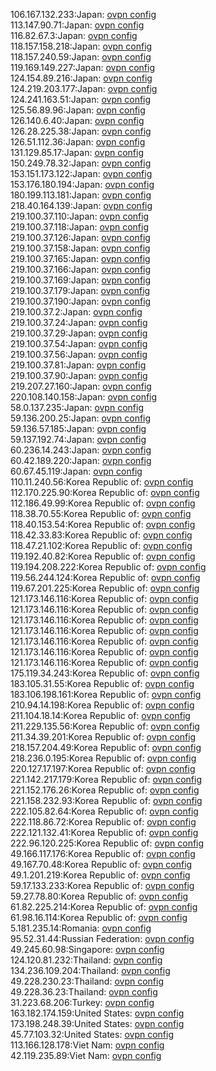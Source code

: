 106.167.132.233:Japan: [ovpn config](vpn/106_167_132_233.ovpn)  
113.147.90.71:Japan: [ovpn config](vpn/113_147_90_71.ovpn)  
116.82.67.3:Japan: [ovpn config](vpn/116_82_67_3.ovpn)  
118.157.158.218:Japan: [ovpn config](vpn/118_157_158_218.ovpn)  
118.157.240.59:Japan: [ovpn config](vpn/118_157_240_59.ovpn)  
119.169.149.227:Japan: [ovpn config](vpn/119_169_149_227.ovpn)  
124.154.89.216:Japan: [ovpn config](vpn/124_154_89_216.ovpn)  
124.219.203.177:Japan: [ovpn config](vpn/124_219_203_177.ovpn)  
124.241.163.51:Japan: [ovpn config](vpn/124_241_163_51.ovpn)  
125.56.89.96:Japan: [ovpn config](vpn/125_56_89_96.ovpn)  
126.140.6.40:Japan: [ovpn config](vpn/126_140_6_40.ovpn)  
126.28.225.38:Japan: [ovpn config](vpn/126_28_225_38.ovpn)  
126.51.112.36:Japan: [ovpn config](vpn/126_51_112_36.ovpn)  
131.129.85.17:Japan: [ovpn config](vpn/131_129_85_17.ovpn)  
150.249.78.32:Japan: [ovpn config](vpn/150_249_78_32.ovpn)  
153.151.173.122:Japan: [ovpn config](vpn/153_151_173_122.ovpn)  
153.176.180.194:Japan: [ovpn config](vpn/153_176_180_194.ovpn)  
180.199.113.181:Japan: [ovpn config](vpn/180_199_113_181.ovpn)  
218.40.164.139:Japan: [ovpn config](vpn/218_40_164_139.ovpn)  
219.100.37.110:Japan: [ovpn config](vpn/219_100_37_110.ovpn)  
219.100.37.118:Japan: [ovpn config](vpn/219_100_37_118.ovpn)  
219.100.37.126:Japan: [ovpn config](vpn/219_100_37_126.ovpn)  
219.100.37.158:Japan: [ovpn config](vpn/219_100_37_158.ovpn)  
219.100.37.165:Japan: [ovpn config](vpn/219_100_37_165.ovpn)  
219.100.37.166:Japan: [ovpn config](vpn/219_100_37_166.ovpn)  
219.100.37.169:Japan: [ovpn config](vpn/219_100_37_169.ovpn)  
219.100.37.179:Japan: [ovpn config](vpn/219_100_37_179.ovpn)  
219.100.37.190:Japan: [ovpn config](vpn/219_100_37_190.ovpn)  
219.100.37.2:Japan: [ovpn config](vpn/219_100_37_2.ovpn)  
219.100.37.24:Japan: [ovpn config](vpn/219_100_37_24.ovpn)  
219.100.37.29:Japan: [ovpn config](vpn/219_100_37_29.ovpn)  
219.100.37.54:Japan: [ovpn config](vpn/219_100_37_54.ovpn)  
219.100.37.56:Japan: [ovpn config](vpn/219_100_37_56.ovpn)  
219.100.37.81:Japan: [ovpn config](vpn/219_100_37_81.ovpn)  
219.100.37.90:Japan: [ovpn config](vpn/219_100_37_90.ovpn)  
219.207.27.160:Japan: [ovpn config](vpn/219_207_27_160.ovpn)  
220.108.140.158:Japan: [ovpn config](vpn/220_108_140_158.ovpn)  
58.0.137.235:Japan: [ovpn config](vpn/58_0_137_235.ovpn)  
59.136.200.25:Japan: [ovpn config](vpn/59_136_200_25.ovpn)  
59.136.57.185:Japan: [ovpn config](vpn/59_136_57_185.ovpn)  
59.137.192.74:Japan: [ovpn config](vpn/59_137_192_74.ovpn)  
60.236.14.243:Japan: [ovpn config](vpn/60_236_14_243.ovpn)  
60.42.189.220:Japan: [ovpn config](vpn/60_42_189_220.ovpn)  
60.67.45.119:Japan: [ovpn config](vpn/60_67_45_119.ovpn)  
110.11.240.56:Korea Republic of: [ovpn config](vpn/110_11_240_56.ovpn)  
112.170.225.90:Korea Republic of: [ovpn config](vpn/112_170_225_90.ovpn)  
112.186.49.99:Korea Republic of: [ovpn config](vpn/112_186_49_99.ovpn)  
118.38.70.55:Korea Republic of: [ovpn config](vpn/118_38_70_55.ovpn)  
118.40.153.54:Korea Republic of: [ovpn config](vpn/118_40_153_54.ovpn)  
118.42.33.83:Korea Republic of: [ovpn config](vpn/118_42_33_83.ovpn)  
118.47.21.102:Korea Republic of: [ovpn config](vpn/118_47_21_102.ovpn)  
119.192.40.82:Korea Republic of: [ovpn config](vpn/119_192_40_82.ovpn)  
119.194.208.222:Korea Republic of: [ovpn config](vpn/119_194_208_222.ovpn)  
119.56.244.124:Korea Republic of: [ovpn config](vpn/119_56_244_124.ovpn)  
119.67.201.225:Korea Republic of: [ovpn config](vpn/119_67_201_225.ovpn)  
121.173.146.116:Korea Republic of: [ovpn config](vpn/121_173_146_116.ovpn)  
121.173.146.116:Korea Republic of: [ovpn config](vpn/121_173_146_116.ovpn)  
121.173.146.116:Korea Republic of: [ovpn config](vpn/121_173_146_116.ovpn)  
121.173.146.116:Korea Republic of: [ovpn config](vpn/121_173_146_116.ovpn)  
121.173.146.116:Korea Republic of: [ovpn config](vpn/121_173_146_116.ovpn)  
121.173.146.116:Korea Republic of: [ovpn config](vpn/121_173_146_116.ovpn)  
121.173.146.116:Korea Republic of: [ovpn config](vpn/121_173_146_116.ovpn)  
175.119.34.243:Korea Republic of: [ovpn config](vpn/175_119_34_243.ovpn)  
183.105.31.55:Korea Republic of: [ovpn config](vpn/183_105_31_55.ovpn)  
183.106.198.161:Korea Republic of: [ovpn config](vpn/183_106_198_161.ovpn)  
210.94.14.198:Korea Republic of: [ovpn config](vpn/210_94_14_198.ovpn)  
211.104.18.14:Korea Republic of: [ovpn config](vpn/211_104_18_14.ovpn)  
211.229.135.56:Korea Republic of: [ovpn config](vpn/211_229_135_56.ovpn)  
211.34.39.201:Korea Republic of: [ovpn config](vpn/211_34_39_201.ovpn)  
218.157.204.49:Korea Republic of: [ovpn config](vpn/218_157_204_49.ovpn)  
218.236.0.195:Korea Republic of: [ovpn config](vpn/218_236_0_195.ovpn)  
220.127.17.197:Korea Republic of: [ovpn config](vpn/220_127_17_197.ovpn)  
221.142.217.179:Korea Republic of: [ovpn config](vpn/221_142_217_179.ovpn)  
221.152.176.26:Korea Republic of: [ovpn config](vpn/221_152_176_26.ovpn)  
221.158.232.93:Korea Republic of: [ovpn config](vpn/221_158_232_93.ovpn)  
222.105.82.64:Korea Republic of: [ovpn config](vpn/222_105_82_64.ovpn)  
222.118.86.72:Korea Republic of: [ovpn config](vpn/222_118_86_72.ovpn)  
222.121.132.41:Korea Republic of: [ovpn config](vpn/222_121_132_41.ovpn)  
222.96.120.225:Korea Republic of: [ovpn config](vpn/222_96_120_225.ovpn)  
49.166.117.176:Korea Republic of: [ovpn config](vpn/49_166_117_176.ovpn)  
49.167.70.48:Korea Republic of: [ovpn config](vpn/49_167_70_48.ovpn)  
49.1.201.219:Korea Republic of: [ovpn config](vpn/49_1_201_219.ovpn)  
59.17.133.233:Korea Republic of: [ovpn config](vpn/59_17_133_233.ovpn)  
59.27.78.80:Korea Republic of: [ovpn config](vpn/59_27_78_80.ovpn)  
61.82.225.214:Korea Republic of: [ovpn config](vpn/61_82_225_214.ovpn)  
61.98.16.114:Korea Republic of: [ovpn config](vpn/61_98_16_114.ovpn)  
5.181.235.14:Romania: [ovpn config](vpn/5_181_235_14.ovpn)  
95.52.31.44:Russian Federation: [ovpn config](vpn/95_52_31_44.ovpn)  
49.245.60.98:Singapore: [ovpn config](vpn/49_245_60_98.ovpn)  
124.120.81.232:Thailand: [ovpn config](vpn/124_120_81_232.ovpn)  
134.236.109.204:Thailand: [ovpn config](vpn/134_236_109_204.ovpn)  
49.228.230.23:Thailand: [ovpn config](vpn/49_228_230_23.ovpn)  
49.228.36.23:Thailand: [ovpn config](vpn/49_228_36_23.ovpn)  
31.223.68.206:Turkey: [ovpn config](vpn/31_223_68_206.ovpn)  
163.182.174.159:United States: [ovpn config](vpn/163_182_174_159.ovpn)  
173.198.248.39:United States: [ovpn config](vpn/173_198_248_39.ovpn)  
45.77.103.32:United States: [ovpn config](vpn/45_77_103_32.ovpn)  
113.166.128.178:Viet Nam: [ovpn config](vpn/113_166_128_178.ovpn)  
42.119.235.89:Viet Nam: [ovpn config](vpn/42_119_235_89.ovpn)  
